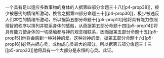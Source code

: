 一个具有足以适应多数事物的身体的人据第四部分命题三十八[[p4-prop38]]，极少被恶劣的情绪所激动，换言之据第四部分命题三十[[p4-prop30]]，极少被违反人们本性的情绪所激动，所以据第五部分命题十[[p5-prop10]]他将具有能力依照理智的秩序以排列并联系身体的感触，从而据第五部分命题十四[[p5-prop14]]将具有能力使身体的一切感触都与神的观念相联系，因而据第五部分命题十五[[p5-prop15]]他将会感到一种对神的爱。这种对神的爱，据第五部分命题十六[[p5-prop16]]必然占据心灵，或构成心灵最大的部分。所以据第五部分命题三十三[[p5-prop33]]他将具有一个大部分是永恒的心灵。此证。